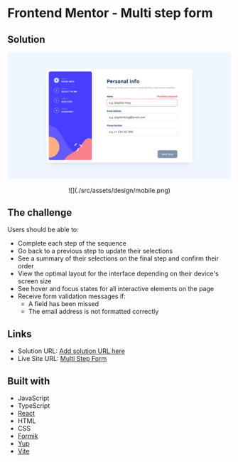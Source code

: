 # Frontend Mentor - Multi step form

## Solution
![](./src/assets/design/desktop.png)
<div align="center">
  ![](./src/assets/design/mobile.png)
</div>

## The challenge
Users should be able to:

- Complete each step of the sequence
- Go back to a previous step to update their selections
- See a summary of their selections on the final step and confirm their order
- View the optimal layout for the interface depending on their device's screen size
- See hover and focus states for all interactive elements on the page
- Receive form validation messages if:
  - A field has been missed
  - The email address is not formatted correctly

## Links
- Solution URL: [Add solution URL here](https://your-solution-url.com)
- Live Site URL: [Multi Step Form](https://multi-step-form-jec.vercel.app/)

## Built with
- JavaScript
- TypeScript
- [React](https://react.dev/)
- HTML
- CSS
- [Formik](https://formik.org/)
- [Yup](https://www.npmjs.com/package/yup)
- [Vite](https://vitejs.dev/)